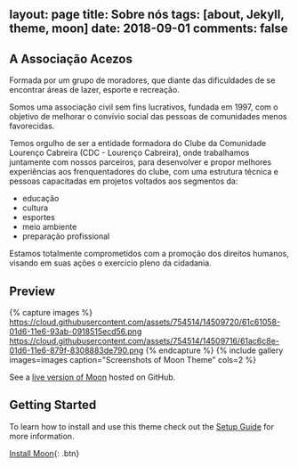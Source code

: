layout: page
title: Sobre nós
tags: [about, Jekyll, theme, moon]
date: 2018-09-01
comments: false
---

## A Associação Acezos

Formada por um grupo de moradores, que diante das dificuldades de se encontrar áreas de lazer, esporte e recreação.

Somos uma associação civil sem fins lucrativos, fundada em 1997, com o objetivo de melhorar o convívio social das pessoas de comunidades menos favorecidas.

Temos orgulho de ser a entidade formadora do Clube da Comunidade Lourenço Cabreira (CDC - Lourenço Cabreira), onde trabalhamos juntamente com nossos parceiros, para desenvolver e propor melhores experiências aos frenquentadores do clube, com uma estrutura técnica e pessoas capacitadas em projetos voltados aos segmentos da:

* educação
* cultura
* esportes
* meio ambiente
* preparação profissional

Estamos totalmente comprometidos com a promoção dos direitos humanos, visando em suas ações o exercício pleno da cidadania.

## Preview

{% capture images %}
    https://cloud.githubusercontent.com/assets/754514/14509720/61c61058-01d6-11e6-93ab-0918515ecd56.png
    https://cloud.githubusercontent.com/assets/754514/14509716/61ac6c8e-01d6-11e6-879f-8308883de790.png
{% endcapture %}
{% include gallery images=images caption="Screenshots of Moon Theme" cols=2 %}

See a [live version of Moon](http://taylantatli.github.io/Moon) hosted on GitHub.

## Getting Started

To learn how to install and use this theme check out the [Setup Guide](http://taylantatli.me/Moon/moon-theme/) for more information.

[Install Moon](https://github.com/TaylanTatli/Moon){: .btn}
